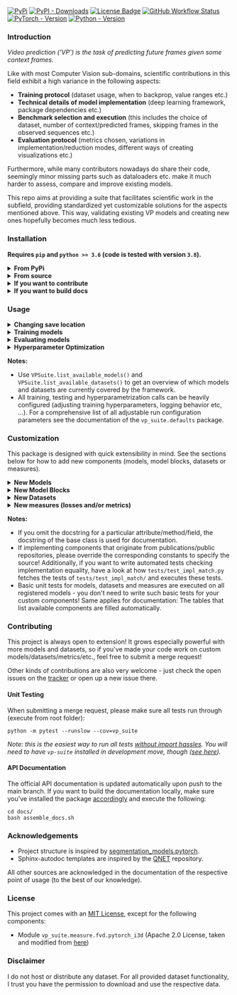 [![PyPi](https://img.shields.io/pypi/v/vp-suite?color=blue&style=for-the-badge)](https://pypi.org/project/vp-suite/)
[![PyPI - Downloads](https://img.shields.io/pypi/dm/vp-suite?style=for-the-badge&color=blue)](https://pepy.tech/project/vp-suite)
[![License Badge](https://img.shields.io/github/license/AIS-Bonn/vp-suite?color=brightgreen&style=for-the-badge)](https://github.com/AIS-Bonn/vp-suite#license)
[![GitHub Workflow Status](https://img.shields.io/github/workflow/status/AIS-Bonn/vp-suite/docs_pages_workflow?label=Docs&style=for-the-badge)](https://ais-bonn.github.io/vp-suite/)
[![PyTorch - Version](https://img.shields.io/badge/PYTORCH-1.10+-red?style=for-the-badge&logo=pytorch)](https://pepy.tech/project/vp-suite) 
[![Python - Version](https://img.shields.io/badge/PYTHON-3.6+-red?style=for-the-badge&logo=python&logoColor=white)](https://pepy.tech/project/vp-suite)

### Introduction

_Video prediction ('VP') is the task of predicting future frames given some context frames._

Like with most Computer Vision sub-domains, scientific contributions in this field exhibit a high variance in the following aspects:
- **Training protocol** (dataset usage, when to backprop, value ranges etc.)
- **Technical details of model implementation** (deep learning framework, package dependencies etc.) 
- **Benchmark selection and execution** (this includes the choice of dataset, number of context/predicted frames, skipping frames in the observed sequences etc.)
- **Evaluation protocol** (metrics chosen, variations in implementation/reduction modes, different ways of creating visualizations etc.)

Furthermore, while many contributors nowadays do share their code, seemingly minor missing parts such as dataloaders etc. make it much harder to assess, compare and improve existing models.  

This repo aims at providing a suite that facilitates scientific work in the subfield, providing standardized yet customizable solutions for the aspects mentioned above. This way, validating existing VP models and creating new ones hopefully becomes much less tedious.


### Installation

**Requires `pip` and `python >= 3.6` (code is tested with version `3.8`).**

<details>
<summary><b>From PyPi</b></summary>
   
   ```
   pip install vp-suite
   ```
</details>
<details>
<summary><b>From source</b></summary>
   
   ```
   pip install git+https://github.com/Flunzmas/vp-suite.git
   ```
</details>
<details>
<summary><b>If you want to contribute</b></summary>
   
   ```
   git clone https://github.com/Flunzmas/vp-suite.git
   cd vp-suite
   pip install -e .[dev]
   ```
</details>
<details>
<summary><b>If you want to build docs</b></summary>
   
   ```
   git clone https://github.com/Flunzmas/vp-suite.git
   cd vp-suite
   pip install -e .[doc]
   ```
</details>

### Usage

<details>
<summary><b>Changing save location</b></summary>

When using this package for the first time, the save location for datasets, 
models and logs is set to `<installation_dir>/vp-suite-data`. 
If you'd like to change that, simply run:
  
```
python vp_suite/resource/set_run_path.py
```

This script changes your save location and migrates any existing data.
</details>

<details>
<summary><b>Training models</b></summary>
   
```python
from vp_suite import VPSuite

# 1. Set up the VP Suite.
suite = VPSuite()

# 2. Load one of the provided datasets.
#    They will be downloaded automatically if no downloaded data is found.
suite.load_dataset("MM")  # load moving MNIST dataset from default location

# 3. Create a video prediction model.
suite.create_model('convlstm-shi')  # create a ConvLSTM-Based Prediction Model.
   
# 4. Run the training loop, optionally providing custom configuration.
suite.train(lr=2e-4, epochs=100)
```

This code snippet will train the model, log training progress to your [Weights & Biases](https://wandb.ai) account,
save model checkpoints on improvement and generate and save prediction visualizations.
</details>

<details>
<summary><b>Evaluating models</b></summary>

```python
from vp_suite import VPSuite

# 1. Set up the VP Suite.
suite = VPSuite()

# 2. Load one of the provided datasets in test mode.
#    They will be downloaded automatically if no downloaded data is found.
suite.load_dataset("MM", split="test")  # load moving MNIST dataset from default location

# 3. Get the filepaths to the models you'd like to test and load the models
model_dirs = ["out/model_foo/", "out/model_bar/"]
for model_dir in model_dirs:
    suite.load_model(model_dir, ckpt_name="best_model.pth")
    
# 4. Test the loaded models on the loaded test sets.
suite.test(context_frames=5, pred_frames=10)
```

This code will evaluate the loaded models on the loaded dataset (its test portion, if avaliable), 
creating detailed summaries of prediction performance across a customizable set of metrics.
The results as well as prediction visualizations are saved and logged to [Weights & Biases](https://wandb.ai).

_Note 1: If the specified evaluation protocol or the loaded dataset is incompatible with one of the models, 
this will raise an error with an explanation._

_Note 2: By default, a [CopyLastFrame](https://github.com/AIS-Bonn/vp-suite/blob/main/vp_suite/models/model_copy_last_frame.py) 
baseline is also loaded and tested with the other models._
</details>

<details>
<summary><b>Hyperparameter Optimization</b></summary>

This package uses [optuna](https://github.com/optuna/optuna) to provide hyperparameter optimization functionalities.
The following snippet provides a full example:

```python
import json
from vp_suite import VPSuite
from vp_suite.defaults import SETTINGS

suite = VPSuite()
suite.load_dataset(dataset="KTH")  # select dataset of choice
suite.create_model(model_id="lstm")  # select model of choice
with open(str((SETTINGS.PKG_RESOURCES / "optuna_example_config.json").resolve()), 'r') as cfg_file:
    optuna_cfg = json.load(cfg_file)
# optuna_cfg specifies the parameters' search intervals and scales; modify as you wish.
suite.hyperopt(optuna_cfg, n_trials=30, epochs=10)
```
This code e.g. will run 30 training loops (called _trials_ by optuna), producing a trained model for each hyperparameter configuration and writing the hyperparameter configuration of the best performing run to the console.

_Note 1: For hyperopt, visualization, logging and model checkpointing is minimized to reduce IO strain._

_Note 2: Despite optuna's trial pruning capabilities, running a high number of trials might still take a lot of time.
In that case, consider e.g. reducing the number of training epochs._

 Use `no_wandb=True`/`no_vis=True`
 if you want to log outputs to the console instead/not generate and save visualizations.

</details>

**Notes:**

- Use `VPSuite.list_available_models()` and `VPSuite.list_available_datasets()` to get an overview of which models and datasets are currently covered by the framework.
- All training, testing and hyperparametrization calls can be heavily configured (adjusting training hyperparameters, logging behavior etc, ...).
  For a comprehensive list of all adjustable run configuration parameters see the documentation of the `vp_suite.defaults` package.

### Customization

This package is designed with quick extensibility in mind. See the sections below for how to add new components 
(models, model blocks, datasets or measures).

<details>
<summary><b>New Models</b></summary>

1. Create a file `<your name>.py` in the folder `vp_suite/models`.
2. Create a class that derives from `vp_suite.base.base_model.VideoPredictionModel` and override/specify new constants you need.
3. Write your model code or import existing code so that the superclass interface is still served.
   If desired, you can implement a custom training/evaluation loop iteration `train_iter()`/`eval_iter()` 
   that gets called instead of the default training/evaluation loop iteration.
4. Register your model in the `MODEL_CLASSES` dictionary of `vp_suite/models/__init__.py`, giving it a key that can be used by the suite.
   By now, you should be able to create an instance of your model with `VPSuite.create_model()` and train it on a dataset with `VPSuite.train()`.

</details>

<details>
<summary><b>New Model Blocks</b></summary>

1. Create a file `<your name>.py` in the folder `vp_suite/model_blocks`.
2. Create a class that derives from `vp_suite.base.base_model_block.ModelBlock` and override/specify new constants you need.
3. Write your model block code or import existing code so that the superclass interface is still served.
4. If desired, add a local import of your model block to `vp_suite/model_blocks/__init__.py` (this registers the model block package-wide).

</details>

<details>
<summary><b>New Datasets</b></summary>

1. Create a file `<your name>.py` in the folder `vp_suite/datasets`.
2. Create a class that derives from `vp_suite.base.base_dataset.BaseVPDataset` and override/specify new constants you need.
3. Write your dataset code or import existing code so that the superclass interface is served. 
   If it's a public dataset, consider implementing methods to automatically download it.
4. Register your dataset in the `DATASET_CLASSES` dict of `vp_suite/dataset/__init__.py`, giving it a key that can be used by the suite.
   By now, you should be able to load your dataset with `VPSuite.load_dataset()` and train models on it with `VPSuite.train()`.

</details>

<details>
<summary><b>New measures (losses and/or metrics)</b></summary>

1. Create a new file `<your name>.py` in the folder `vp_suite/measure`, containing your loss or metric.
2. Make `vp_suite.base.base_measure.BaseMeasure` its superclass and override/implement all needed implementations and constants.
3. Register the measure in the `METRIC_CLASSES` dict of `vp_suite/measure/__init__.py` and, if it can also be used as a loss, in the `LOSS_CLASSES` dict.

</details>

**Notes:**

- If you omit the docstring for a particular attribute/method/field, the docstring of the base class is used for documentation.
- If implementing components that originate from publications/public repositories, please override the corresponding constants to specify the source!
  Additionally, if you want to write automated tests checking implementation equality, 
  have a look at how `tests/test_impl_match.py` fetches the tests of `tests/test_impl_match/` and executes these tests.
- Basic unit tests for models, datasets and measures are executed on all registered models - 
  you don't need to write such basic tests for your custom components! 
  Same applies for documentation: The tables that list available components are filled automatically.


### Contributing

This project is always open to extension! It grows especially powerful with more models and datasets, so if you've made your code work on custom models/datasets/metrics/etc., feel free to submit a merge request!

Other kinds of contributions are also very welcome - just check the open issues on the
[tracker](https://github.com/AIS-Bonn/vp-suite/issues) or open up a new issue there.

#### Unit Testing

When submitting a merge request, please make sure all tests run through (execute from root folder):
```
python -m pytest --runslow --cov=vp_suite
```
_Note: this is the easiest way to run all tests [without import hassles](https://docs.pytest.org/en/latest/explanation/pythonpath.html#invoking-pytest-versus-python-m-pytest).
You will need to have `vp-suite` installed in development move, though ([see here](#installation))._

#### API Documentation

The official API documentation is updated automatically upon push to the main branch.
If you want to build the documentation locally, make sure you've installed the package [accordingly](#installation)
and execute the following:
```
cd docs/
bash assemble_docs.sh
```

### Acknowledgements

- Project structure is inspired by [segmentation_models.pytorch](https://github.com/qubvel/segmentation_models.pytorch).
- Sphinx-autodoc templates are inspired by the [QNET](https://github.com/mabuchilab/QNET) repository.

All other sources are acknowledged in the documentation of the respective point of usage (to the best of our knowledge).

### License

This project comes with an [MIT License](https://github.com/AIS-Bonn/vp-suite/blob/main/LICENSE), except for the following components:

- Module `vp_suite.measure.fvd.pytorch_i3d` (Apache 2.0 License, taken and modified from [here](https://github.com/piergiaj/pytorch-i3d))

### Disclaimer

I do not host or distribute any dataset. For all provided dataset functionality, I trust you have the permission to download and use the respective data. 